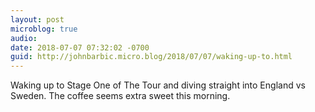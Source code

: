 ```yaml
---
layout: post
microblog: true
audio: 
date: 2018-07-07 07:32:02 -0700
guid: http://johnbarbic.micro.blog/2018/07/07/waking-up-to.html
---
```

Waking up to Stage One of The Tour and diving straight into England vs Sweden.  The coffee seems extra sweet this morning.
